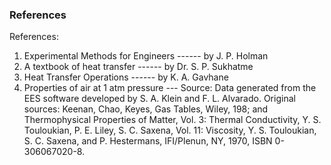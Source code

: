 ### References
References:
1.	Experimental Methods for Engineers 	    ------ by J. P. Holman
2.	A textbook of heat transfer 			      ------ by Dr. S. P. Sukhatme
3.	Heat Transfer Operations 			          ------ by K. A. Gavhane
4.	Properties of air at 1 atm pressure     ---    Source: Data generated from the EES software developed by S. A. Klein and F. L. Alvarado. Original sources: Keenan, Chao, Keyes, Gas Tables, Wiley, 198; and Thermophysical Properties of Matter, Vol. 3: Thermal Conductivity, Y. S. Touloukian, P. E. Liley, S. C. Saxena, Vol. 11: Viscosity, Y. S. Touloukian, S. C. Saxena, and P. Hestermans, IFI/Plenun, NY, 1970,                       ISBN 0- 306067020-8.
